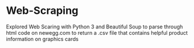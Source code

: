 # Web-Scraping
Explored Web Scaring with Python 3 and Beautiful Soup to parse through html code on newegg.com to return a .csv file that contains helpful product information on graphics cards
